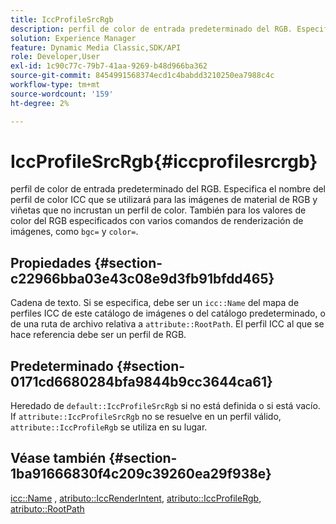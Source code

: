 ```yaml
---
title: IccProfileSrcRgb
description: perfil de color de entrada predeterminado del RGB. Especifica el nombre del perfil de color ICC que se utilizará para las imágenes de material de RGB y viñetas que no incrustan un perfil de color. También para valores de color de RGB especificados con varios comandos de renderización de imágenes, como bgc= y color=.
solution: Experience Manager
feature: Dynamic Media Classic,SDK/API
role: Developer,User
exl-id: 1c90c77c-79b7-41aa-9269-b48d966ba362
source-git-commit: 8454991568374ecd1c4babdd3210250ea7988c4c
workflow-type: tm+mt
source-wordcount: '159'
ht-degree: 2%

---
```


# IccProfileSrcRgb{#iccprofilesrcrgb}

perfil de color de entrada predeterminado del RGB. Especifica el nombre del perfil de color ICC que se utilizará para las imágenes de material de RGB y viñetas que no incrustan un perfil de color. También para los valores de color del RGB especificados con varios comandos de renderización de imágenes, como `bgc=` y `color=`.

## Propiedades {#section-c22966bba03e43c08e9d3fb91bfdd465}

Cadena de texto. Si se especifica, debe ser un `icc::Name` del mapa de perfiles ICC de este catálogo de imágenes o del catálogo predeterminado, o de una ruta de archivo relativa a `attribute::RootPath`. El perfil ICC al que se hace referencia debe ser un perfil de RGB.

## Predeterminado {#section-0171cd6680284bfa9844b9cc3644ca61}

Heredado de `default::IccProfileSrcRgb` si no está definida o si está vacío. If `attribute::IccProfileSrcRgb` no se resuelve en un perfil válido, `attribute::IccProfileRgb` se utiliza en su lugar.

## Véase también {#section-1ba91666830f4c209c39260ea29f938e}

[icc::Name](../../../../../ir-api/material-cat/image-rendering-api-ref/c-ir-material-catalog/c-ir-icc-profile-map-reference/r-ir-name-icc.md#reference-7a293ede360e433782575f8f6a562ac2) , [atributo::IccRenderIntent](../../../../../ir-api/material-cat/image-rendering-api-ref/c-ir-material-catalog/c-ir-attributes-reference/r-ir-iccrenderintent.md#reference-3b80b7a4c25545a593c5076f318b5c40), [atributo::IccProfileRgb](../../../../../ir-api/material-cat/image-rendering-api-ref/c-ir-material-catalog/c-ir-attributes-reference/r-ir-iccprofilergb.md#reference-cdaad25b155646ffa382d722fd324b30), [atributo::RootPath](../../../../../ir-api/material-cat/image-rendering-api-ref/c-ir-material-catalog/c-ir-attributes-reference/r-ir-rootpath.md#reference-a4d7c96b62e14fcbad1740c702f160f3)

